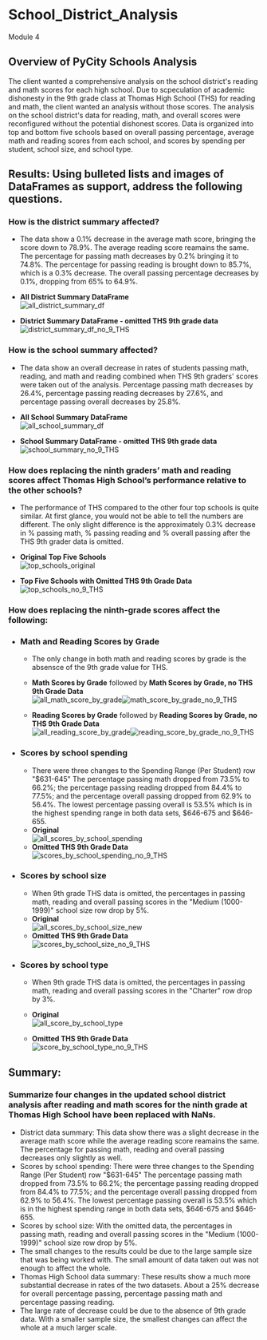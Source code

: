 # School_District_Analysis
Module 4
## Overview of PyCity Schools Analysis
The client wanted a comprehensive analysis on the school district's reading and math scores for each high school. Due to scpeculation of academic dishonesty in the 9th grade class at Thomas High School (THS) for reading and math, the client wanted an analysis without those scores. The analysis on the school district's data for reading, math, and overall scores were reconfigured without the potential dishonest scores. Data is organized into top and bottom five schools based on overall passing percentage, average math and reading scores from each school, and scores by spending per student, school size, and school type.

## Results: Using bulleted lists and images of DataFrames as support, address the following questions.
### How is the district summary affected?
  * The data show a 0.1% decrease in the average math score, bringing the score down to 78.9%. The average reading score reamains the same. The percentage for passing math decreases by 0.2% bringing it to 74.8%. The percentage for passing reading is brought down to 85.7%, which is a 0.3% decrease. The overall passing percentage decreases by 0.1%, dropping from 65% to 64.9%.
  * **All District Summary DataFrame**  <br />
  ![all_district_summary_df](https://user-images.githubusercontent.com/98570777/165002360-74f263c8-436f-4212-9f6e-eab704cc878a.png)

  * **District Summary DataFrame - omitted THS 9th grade data**  <br />
  ![district_summary_df_no_9_THS](https://user-images.githubusercontent.com/98570777/165002373-b09781e5-eb59-4dff-92f8-15d75e0aa7df.png)
  
### How is the school summary affected?
  * The data show an overall decrease in rates of students passing math, reading, and math and reading combined when THS 9th graders' scores were taken out of the analysis. Percentage passing math decreases by 26.4%, percentage passing reading decreases by 27.6%, and percentage passing overall decreases by 25.8%.
  * **All School Summary DataFrame**  <br />
  ![all_school_summary_df](https://user-images.githubusercontent.com/98570777/165003255-f72452f9-394d-4f94-b52f-49ec8bc5d5a9.png)

  * **School Summary DataFrame - omitted THS 9th grade data** <br />
  ![school_summary_no_9_THS](https://user-images.githubusercontent.com/98570777/165003273-35dcb59f-721f-4b7d-a4a0-441d387a3da7.png)
  
### How does replacing the ninth graders’ math and reading scores affect Thomas High School’s performance relative to the other schools?
  * The performance of THS compared to the other four top schools is quite similar. At first glance, you would not be able to tell the numbers are different. The only slight difference is the approximately 0.3% decrease in % passing math, % passing reading and % overall passing after the THS 9th grader data is omitted.
  * **Original Top Five Schools**<br />![top_schools_original](https://user-images.githubusercontent.com/98570777/165020982-c84bb270-eb38-4a68-89c1-57b06238157c.png)

  * **Top Five Schools with Omitted THS 9th Grade Data**<br />![top_schools_no_9_THS](https://user-images.githubusercontent.com/98570777/165021285-1492ea22-ab3b-437f-be77-7c5461229bfd.png)


### How does replacing the ninth-grade scores affect the following:
   * ### Math and Reading Scores by Grade
     *  The only change in both math and reading scores by grade is the absensce of the 9th grade value for THS.
     * **Math Scores by Grade** followed by **Math Scores by Grade, no THS 9th Grade Data** <br />
    ![all_math_score_by_grade](https://user-images.githubusercontent.com/98570777/165005488-0a51bbf3-3ddc-4d9c-9af6-567b68d2571d.png)![math_score_by_grade_no_9_THS](https://user-images.githubusercontent.com/98570777/165005721-a34941d6-a1ee-423c-9bb1-bb9f2b5ecc12.png)

     * **Reading Scores by Grade** followed by **Reading Scores by Grade, no THS 9th Grade Data** <br />
    ![all_reading_score_by_grade](https://user-images.githubusercontent.com/98570777/165005500-43e9d10f-2eae-4769-9714-f237109b94ce.png)![reading_score_by_grade_no_9_THS](https://user-images.githubusercontent.com/98570777/165006301-5919e3d7-7260-4b04-90a3-d4a06b98ddde.png)


   * ### Scores by school spending
     * There were three changes to the Spending Range (Per Student) row "$631-645" The percentage passing math dropped from 73.5% to 66.2%; the percentage passing   reading dropped from 84.4% to 77.5%; and the percentage overall passing dropped from 62.9% to 56.4%. The lowest percentage passing overall is 53.5% which is in the highest spending range in both data sets, $646-675 and $646-655.
     * **Original** <br /> ![all_scores_by_school_spending](https://user-images.githubusercontent.com/98570777/165018358-99aa7146-3a5b-45ae-a8da-3cca91d1e050.png)
     * **Omitted THS 9th Grade Data** <br />![scores_by_school_spending_no_9_THS ](https://user-images.githubusercontent.com/98570777/165008726-b1bc582d-439d-47a6-8ef5-af8100ff21a3.png)


   * ### Scores by school size
     * When 9th grade THS data is omitted, the percentages in passing math, reading and overall passing scores in the "Medium (1000-1999)" school size row drop by 5%. 
     * **Original** <br />![all_scores_by_school_size_new](https://user-images.githubusercontent.com/98570777/165018910-0ce83eb8-07f9-488d-99d2-b2e446905550.png)
     * **Omitted THS 9th Grade Data** <br />![scores_by_school_size_no_9_THS](https://user-images.githubusercontent.com/98570777/165008780-2602bf82-05f1-484a-99e5-7f089b4757c5.png)

   * ### Scores by school type
     * When 9th grade THS data is omitted, the percentages in passing math, reading and overall passing scores in the "Charter" row drop by 3%.
     * **Original** <br />![all_score_by_school_type](https://user-images.githubusercontent.com/98570777/165008809-a1172033-5a2c-4b6e-95c6-3ef6f3541d04.png)

     * **Omitted THS 9th Grade Data** <br />![score_by_school_type_no_9_THS](https://user-images.githubusercontent.com/98570777/165008826-48864030-f4e6-4942-87f5-cb969299ec02.png)


## Summary: 
### Summarize four changes in the updated school district analysis after reading and math scores for the ninth grade at Thomas High School have been replaced with NaNs.
* District data summary: This data show there was a slight decrease in the average math score while the average reading score reamains the same. The percentage for passing math, reading and overall passing decreases only slightly as well. 
* Scores by school spending: There were three changes to the Spending Range (Per Student) row "$631-645" The percentage passing math dropped from 73.5% to 66.2%; the percentage passing reading dropped from 84.4% to 77.5%; and the percentage overall passing dropped from 62.9% to 56.4%. The lowest percentage passing overall is 53.5% which is in the highest spending range in both data sets, $646-675 and $646-655.
* Scores by school size: With the omitted data, the percentages in passing math, reading and overall passing scores in the "Medium (1000-1999)" school size row drop by 5%.
 * The small changes to the results could be due to the large sample size that was being worked with. The small amount of data taken out was not enough to affect the whole.
* Thomas High School data summary: These results show a much more substantial decrease in rates of the two datasets. About a 25% decrease for overall percentage passing, percentage passing math and percentage passing reading. 
 * The large rate of decrease could be due to the absence of 9th grade data. With a smaller sample size, the smallest changes can affect the whole at a much larger scale.
